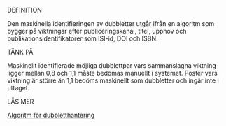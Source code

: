 DEFINITION

Den maskinella identifieringen av dubbletter utgår ifrån en algoritm som bygger på viktningar efter publiceringskanal, titel, upphov och publikationsidentifikatorer som ISI-id, DOI och ISBN. 

TÄNK PÅ

Maskinellt identifierade möjliga dubblettpar vars sammanslagna viktning ligger mellan 0,8 och 1,1 måste bedömas manuellt i systemet. Poster vars viktning är större än 1,1 bedöms maskinellt som dubbletter och ingår inte i uttaget. 

LÄS MER

[Algoritm för dubbletthantering](http://info.swepub.kb.se/leverans-av-data/dubbletthantering/regler-for-dubletthantering/)

